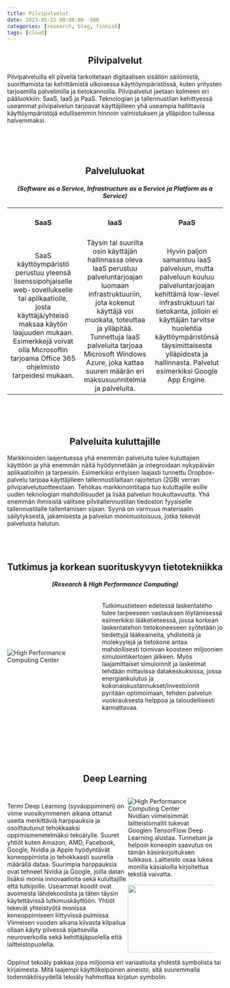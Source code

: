```yaml
---
title: Pilvipalvelut
date: 2023-05-22 00:00:00 -500
categories: [research, blog, finnish]
tags: [cloud]
---
```



<h2 style="text-align: center;" id="Pilvipalvelut"><strong>Pilvipalvelut</strong></h2>

Pilvipalveluilla eli pilvellä tarkoitetaan digitaalisen sisällön säilömistä, suorittamista tai kehittämistä ulkoisessa käyttöympäristössä, kuten yritysten tarjoamilla palvelimilla ja tietokannoilla. Pilvipalvelut jaetaan kolmeen eri pääluokkiin: SaaS, IaaS ja PaaS. Teknologian ja tallennustilan kehittyessä useammat pilvipalvelun tarjoavat käyttäjilleen yhä useampia hallittavia käyttöympäristöjä edullisemmin hinnoin valmistuksen ja ylläpidon tullessa halvemmaksi.
    <br />
    <br />
    <br />
    <br />
    <br />

<div>
<h2 style="text-align: center;" id="Palveluluokat"><strong>Palveluluokat</strong></h2>
	<h4 style="text-align: center;">
		<em>
			 (Software as a Service, Infrastructure as a Service ja Platform as a Service)
		</em>
	</h4>
</div>
<table style="width: 100%; max-width: 100%; border-collapse: collapse;" border="0">
	<tbody>
		<tr style="height: 54px; width: 200px;">
			<td style="width: 33.3333%; text-align: center; height: 54px;">
				<h4>
					<strong>
						 SaaS
					</strong>
				</h4>
			</td>
			<td style="width: 33.3333%; text-align: center; height: 54px;">
				<h4>
					<strong>
						 IaaS
					</strong>
				</h4>
			</td>
			<td style="width: 33.3333%; text-align: center; height: 54px;">
				<h4>
					<strong>
						 PaaS
					</strong>
				</h4>
			</td>
		</tr>
		<tr style="height: 200px; width: 200px;">
			<td style="width: 33.3333%; text-align: center; height: 200px; white-space: normal;">
				SaaS käyttöympäristö perustuu yleensä lisenssipohjaiselle web-sovellukselle tai aplikaatiolle, josta käyttäjä/yhteisö maksaa käytön laajuuden mukaan. Esimerkkejä voivat olla Microsoftin tarjoama Office 365 ohjelmisto tarpeidesi mukaan.
			</td>
			<td style="width: 33.3333%; text-align: center; height: 200px; white-space: normal;">
				Täysin tai suurilta osin käyttäjän hallinnassa oleva IaaS perustuu palveluntarjoajan luomaan infrastruktuuriin, jota kokenut käyttäjä voi muokata, toteuttaa ja ylläpitää. Tunnettuja IaaS palveluita tarjoaa Microsoft Windows Azure, joka kattaa suuren määrän eri maksusuunnitelmia ja palveluita.
			</td>
			<td style="width: 33.3333%; text-align: center; height: 200px; white-space: normal;">
				Hyvin paljon samaistuu IaaS palveluun, mutta palveluun kuuluu palveluntarjoajan kehittämä low-level infrastruktuuri tai tietokanta, jolloin ei käyttäjän tarvitse huolehtia käyttöympäristönsä täysimittaisesta ylläpidosta ja hallinnasta. Palvelut esimerkiksi Google App Engine.
			</td>
		</tr>
	</tbody>
</table>
<br />
    <br />
        <br />
<div>
<h2 style="text-align: center;" id="Palveluita_kuluttajille"><strong>Palveluita kuluttajille</strong></h2>

Markkinoiden laajentuessa yhä enemmän palveluita tulee kuluttajien käyttöön ja yhä enemmän näitä hyödynnetään ja integroidaan nykypäivän aplikaatioihin ja tarpeisiin. Esimerkiksi erityisen laajasti tunnettu Dropbox-palvelu tarjoaa käyttäjilleen tallennustilaltaan rajoitetun (2GB) verran pilvipalvelutuotteestaan. Tehokas markkinointitapa tuo kuluttajille esille uuden teknologian mahdollisuudet ja lisää palvelun houkuttavuutta. Yhä enemmän ihmisistä valitsee pilvitallennustilan tiedoston fyysiselle tallennustilalle tallentamisen sijaan. Syynä on varmuus materiaalin säilytyksestä, jakamisesta ja palvelun monimuotoisuus, jotka tekevät palvelusta halutun.
<br />
    <br />
        <br />
            <br />
<div>
<h2 style="text-align: center;" id="Tutkimus_ja_korkean suorituskyvyn_tietotekniikka"><strong>Tutkimus ja korkean suorituskyvyn tietotekniikka</strong></h2>
	<h4 style="text-align: center;">
		<em>
			 (Research &amp; High Performance Computing)
		</em>
	</h4>
	<div style="display: flex; justify-content: space-between; align-items: center;">
		<br />
		<div style="width: 40%; margin-right: 20px;">
			<img style="max-width: 100%; height: auto; float: left;" src="https://afef822491.cbaul-cdnwnd.com/f436af11a8f19a4ac457592b9e19e7ca/200000006-3b6983c63d/High_Performance_Computing_Center_Stuttgart_HLRS_2015_07_Cray_XC40_Hazel_Hen_IO.jpg" alt="High Performance Computing Center" />
		</div>
		<p style="flex: 1 1 0%; text-align: left;">
			Tutkimustieteen edetessä laskentateho tulee tarpeeseen vastauksen löytämisessä esimerkiksi lääketieteessä, jossa korkean laskentatehon tietokoneeseen syötetään jo tiedettyjä lääkeaineita, yhdisteitä ja molekyylejä ja tietokone antaa mahdollisesti toimivan koosteen miljoonien simulointikertojen jälkeen. Myös laajamittaiset simuloinnit ja laskelmat tehdään mittavissa datakeskuksissa, jossa energiankulutus ja kokonaiskustannukset/investoinnit pyritään optimoimaan, tehden palvelun vuokrauksesta helppoa ja taloudellisesti kannattavaa.

</p>
	</div>
	<br />
    <br>
<br />
	<br />
	    <br />
	        <br />



<div>
<h2 style="text-align: center;" id="Deep_Learning"><strong>Deep Learning</strong></h2>
</div>

<section>
		<div class="b b-text cf">
			<div style="display: flex; justify-content: space-between; align-items: center;">
				<br />
				<br />
				<p style="flex: 1 1 0%; text-align: left;">
					Termi Deep Learning (syväoppiminen) on viime vuosikymmenen aikana ottanut useita merkittäviä harppauksia ja osoittautunut tehokkaaksi oppimismenetelmäksi tekoälylle. Suuret yhtiöt kuten Amazon, AMD, Facebook, Google, Nvidia ja Apple hyödyntävät koneoppimista jo tehokkaasti suurella määrällä dataa. Suurimpia harppauksia ovat tehneet Nvidia ja Google, joilla datan lisäksi monia innovaatioita sekä kuluttajille että tutkijoille. Useammat koodit ovat avoimesta lähdekoodista ja täten täysin käytettävissä tutkimuskäyttöön. Yhtiöt tekevät yhteistyötä monissa koneoppimiseen liittyvissä pulmissa. Viimeisen vuoden aikana kiivasta kilpailua ollaan käyty pilvessä sijaitsevilla neuroverkoilla sekä kehittäjäpuolella että laitteistopuolella.
				</p>
				<p style="width: 40%; margin-right: 20px;">
					<img style="max-width: 100%; height: auto; float: left;" src="https://afef822491.cbaul-cdnwnd.com/f436af11a8f19a4ac457592b9e19e7ca/200000050-d3e8bd3e8d/NvTensor.webp?ph=afef822491" alt="High Performance Computing Center" />
					 Nvidian viimeisimmät laitteistomallit tukevat Googlen TensorFlow Deep Learning alustaa. Tunnetuin ja helpoin koneopin saavutus on tämän käsinkirjoituksen tulkkaus. Laitteisto osaa lukea monilla käsialoilla kirjoitettua tekstiä vaivatta.
					<br />
					<br />
					<img src="https://afef822491.cbaul-cdnwnd.com/f436af11a8f19a4ac457592b9e19e7ca/200000051-0a7b00a7b1/v2-63d322a93048370ef9e7593fa4633bee_1200x500.webp?ph=afef822491" alt="" width="379" height="158" />
				</p>
			</div>
		</div>
	</section>
	Oppinut tekoäly pakkaa jopa miljoonia eri variaatioita yhdestä symbolista tai kirjaimesta. Mitä laajempi käyttökelpoinen aineisto, sitä suuremmalla todennäköisyydellä tekoäly hahmottaa kirjatun symbolin.
</div>
